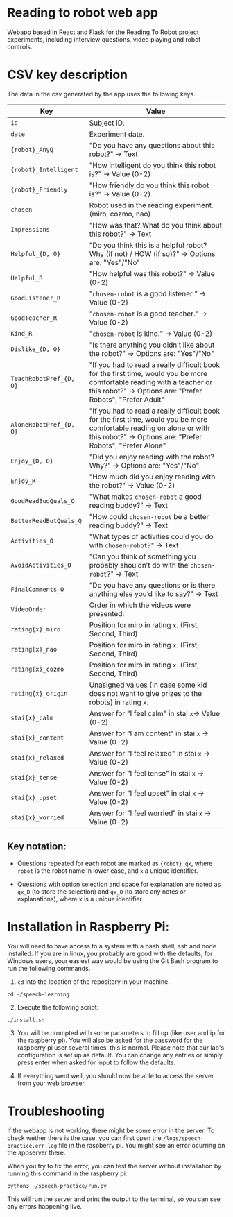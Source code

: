 # Reading to robot web app

Webapp based in React and Flask for the Reading To Robot project experiments,
including interview questions, video playing and robot controls.

# CSV key description

The data in the csv generated by the app uses the following keys.

| Key                     | Value                                                                                                                                                                                |
| ----------------------- | ------------------------------------------------------------------------------------------------------------------------------------------------------------------------------------ |
| `id`                    | Subject ID.                                                                                                                                                                          |
| `date`                  | Experiment date.                                                                                                                                                                     |
| `{robot}_AnyQ`          | "Do you have any questions about this robot?" -> Text                                                                                                                                |
| `{robot}_Intelligent`   | "How intelligent do you think this robot is?" -> Value (0-2)                                                                                                                         |
| `{robot}_Friendly`      | "How friendly do you think this robot is?" -> Value (0-2)                                                                                                                            |
| `chosen`                | Robot used in the reading experiment. (miro, cozmo, nao)                                                                                                                             |
| `Impressions`           | "How was that? What do you think about this robot?" -> Text                                                                                                                          |
| `Helpful_{D, O}`        | "Do you think this is a helpful robot? Why (if not) / HOW (if so)?" -> Options are: "Yes"/"No"                                                                                       |
| `Helpful_R`             | "How helpful was this robot?" -> Value (0-2)                                                                                                                                         |
| `GoodListener_R`        | "`chosen-robot` is a good listener." -> Value (0-2)                                                                                                                                  |
| `GoodTeacher_R`         | "`chosen-robot` is a good teacher." -> Value (0-2)                                                                                                                                   |
| `Kind_R`                | "`chosen-robot` is kind." -> Value (0-2)                                                                                                                                             |
| `Dislike_{D, O}`        | "Is there anything you didn’t like about the robot?" -> Options are: "Yes"/"No"                                                                                                      |
| `TeachRobotPref_{D, O}` | "If you had to read a really difficult book for the first time, would you be more comfortable reading with a teacher or this robot?" -> Options are: "Prefer Robots", "Prefer Adult" |
| `AloneRobotPref_{D, O}` | "If you had to read a really difficult book for the first time, would you be more comfortable reading on alone or with this robot?" -> Options are: "Prefer Robots", "Prefer Alone"  |
| `Enjoy_{D, O}`          | "Did you enjoy reading with the robot? Why?" -> Options are: "Yes"/"No"                                                                                                              |
| `Enjoy_R`               | "How much did you enjoy reading with the robot?" -> Value (0-2)                                                                                                                      |
| `GoodReadBudQuals_O`    | "What makes `chosen-robot` a good reading buddy?" -> Text                                                                                                                            |
| `BetterReadButQuals_Q`  | "How could `chosen-robot` be a better reading buddy?" -> Text                                                                                                                        |
| `Activities_O`          | "What types of activities could you do with `chosen-robot`?" -> Text                                                                                                                 |
| `AvoidActivities_O`     | "Can you think of something you probably shouldn’t do with the `chosen-robot`?" -> Text                                                                                              |
| `FinalComments_O`       | "Do you have any questions or is there anything else you’d like to say?" -> Text                                                                                                     |
| `VideoOrder`            | Order in which the videos were presented.                                                                                                                                            |
| `rating{x}_miro`        | Position for miro in rating `x`. (First, Second, Third)                                                                                                                              |
| `rating{x}_nao`         | Position for miro in rating `x`. (First, Second, Third)                                                                                                                              |
| `rating{x}_cozmo`       | Position for miro in rating `x`. (First, Second, Third)                                                                                                                              |
| `rating{x}_origin`      | Unasigned values (In case some kid does not want to give prizes to the robots) in rating `x`.                                                                                        |
| `stai{x}_calm`          | Answer for "I feel calm" in stai `x`-> Value (0-2)                                                                                                                                   |
| `stai{x}_content`       | Answer for "I am content" in stai `x` -> Value (0-2)                                                                                                                                 |
| `stai{x}_relaxed`       | Answer for "I feel relaxed" in stai `x` -> Value (0-2)                                                                                                                               |
| `stai{x}_tense`         | Answer for "I feel tense" in stai `x` -> Value (0-2)                                                                                                                                 |
| `stai{x}_upset`         | Answer for "I feel upset" in stai `x` -> Value (0-2)                                                                                                                                 |
| `stai{x}_worried`       | Answer for "I feel worried" in stai `x` -> Value (0-2)                                                                                                                               |

## Key notation:

- Questions repeated for each robot are marked as `{robot}_qx`, where `robot` is the robot name in lower case, and `x` a unique identifier.

- Questions with option selection and space for explanation are noted as `qx_D` (to store the selection) and `qx_O` (to store any notes or explanations), where x is a unique identifier.

# Installation in Raspberry Pi:

You will need to have access to a system with a bash shell, ssh and node installed.
If you are in linux, you probably are good with the defaults, for Windows users, your easiest way would be using the
Git Bash program to run the following commands.

1. `cd` into the location of the repository in your machine.

```
cd ~/speech-learning
```

2. Execute the following script:

```
./install.sh
```

3. You will be prompted with some parameters to fill up (like user and ip for the raspberry pi).
   You will also be asked for the password for the raspberry pi user several times, this is normal.
   Please note that our lab's configuration is set up as default.
   You can change any entries or simply press enter when asked for input to follow the defaults.

4. If everything went well, you should now be able to access the server from your web browser.

# Troubleshooting

If the webapp is not working, there might be some error in the server.
To check wether there is the case, you can first open the `/logs/speech-practice.err.log` file in the
raspberry pi.
You might see an error ocurring on the appserver there.

When you try to fix the error, you can test the server without installation by running this command in the raspberry pi:

```
python3 ~/speech-practice/run.py
```

This will run the server and print the output to the terminal, so you can see any errors happening
live.
